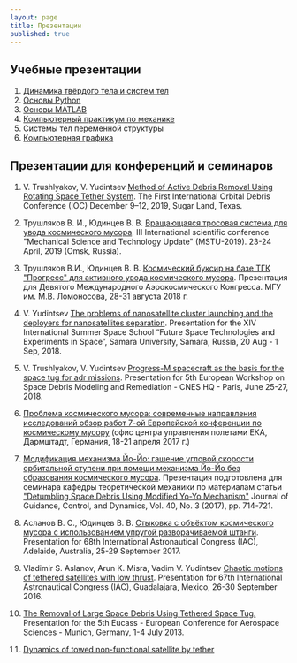 ```yaml
---
layout: page
title: Презентации
published: true
---
```


## Учебные презентации

1. [Динамика твёрдого тела и систем тел](/pages/mbs/presentations)
1. [Основы Python](/pages/python/presentations)
1. [Основы MATLAB](/pages/matlab/main)
1. [Компьютерный практикум по механике](comp_mechanics)
1. Системы тел переменной структуры
1. [Компьютерная графика](/pages/graphics/presentations)

## Презентации для конференций и семинаров

1. V. Trushlyakov, V. Yudintsev [Method of Active Debris Removal Using Rotating Space Tether System](https://1drv.ms/p/s!AiJk3nAGeU5bhMlWOv0NeYHitZzKFw?e=ubLe5h). The First International Orbital Debris Conference (IOC) 
December 9–12, 2019, Sugar Land, Texas. 

1. Трушляков В. И., Юдинцев В. В. [Вращающаяся тросовая система для увода космического мусора](https://drive.google.com/file/d/1PQ-8ZMFFKO5MHDjg3DcxUPVjqq-Zrtcs/view?usp=sharing). III International scientific conference "Mechanical Science and Technology Update" (MSTU-2019). 23-24 April, 2019 (Omsk, Russia).

1. Трушляков В.И., Юдинцев В. В. [Космический буксир на базе ТГК "Прогресс" для активного увода космического мусора](https://drive.google.com/file/d/1sGT0h9tBtmcxlB7LeMF44CEFPpyDUr9l/view?usp=sharing). Презентация для Девятого Международного Аэрокосмического Конгресса. МГУ им. М.В. Ломоносова, 28-31 августа 2018 г.

1. V. Yudintsev [The problems of nanosatellite cluster launching and the deployers for nanosatellites separation](https://drive.google.com/file/d/1vQE2SEeH9MQwjAKiVcTy-cM9pLYhkK1w/view). Presentation for the XIV International Summer Space School “Future Space Technologies and Experiments in Space”, Samara University, Samara, Russia, 20 Aug - 1 Sep, 2018.

1. V. Trushlyakov, V. Yudintsev [Progress-M spacecraft as the basis for the space tug for adr missions](https://drive.google.com/file/d/12yVCn29WmAJtGrtjfZ1Qj4BtIa-vSAqO/view). Presentation for 5th European Workshop on Space Debris Modeling and Remediation - CNES HQ - Paris, June 25-27, 2018.

1. [Проблема космического мусора: современные направления исследований обзор работ 7-ой Европейской конференции по космическому мусору](https://drive.google.com/file/d/11VS66rqMv0WtZ9JsLTtCSdn2qB4uCPKB/view?usp=sharing) (офис центра управления полетами ЕКА, Дармштадт, Германия, 18-21 апреля 2017 г.)

1. [Модификация механизма Йо-Йо: гашение угловой скорости орбитальной ступени при помощи механизма Йо-Йо без образования космического мусора](https://drive.google.com/file/d/1fs6KepBObuqqgp0SjYlUuxSris-CLMdw/view?usp=sharing). Презентация подготовлена для семинара кафедры теоретической механики по материалам статьи ["Detumbling Space Debris Using Modified Yo-Yo Mechanism"](https://arc.aiaa.org/doi/abs/10.2514/1.G000686) Journal of Guidance, Control, and Dynamics, Vol. 40, No. 3 (2017), pp. 714-721.

1. Асланов В. С., Юдинцев В. В. [Стыковка с объёктом космического мусора с использованием упругой разворачиваемой штанги](http://aslanov.ssau.ru/web/viewer.html?file=../papers/IAC-17-C1-4-5-x37887.pdf). Presentation for 68th International Astronautical Congress (IAC), Adelaide, Australia, 25-29 September 2017.

1. Vladimir S. Aslanov, Arun K. Misra, Vadim V. Yudintsev [Chaotic motions of tethered satellites with low thrust](https://drive.google.com/file/d/17JxwcgPReCvsAjOyvu2QQ4nU8EXJc2-m/view?usp=sharing). Presentation for 67th International Astronautical Congress (IAC), Guadalajara, Mexico, 26-30 September 2016.

1. [The Removal of Large Space Debris Using Tethered Space Tug.](https://drive.google.com/file/d/1oc6ggDXm1RcnDV09Mx-Hz8WkToKKQlcP/view?usp=sharing) Presentation for the 5th Eucass - European Conference for Aerospace Sciences - Munich, Germany, 1-4 July 2013.  

1. [Dynamics of towed non-functional satellite by tether](https://www.youtube.com/watch?v=i1E0Rs3-qhI&feature=youtu.be)


